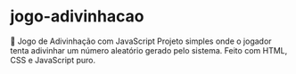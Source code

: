 # jogo-adivinhacao
🎯 Jogo de Adivinhação com JavaScript Projeto simples onde o jogador tenta adivinhar um número aleatório gerado pelo sistema. Feito com HTML, CSS e JavaScript puro.
